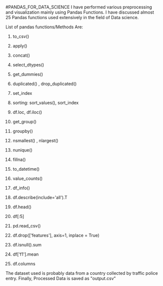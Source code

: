 #PANDAS_FOR_DATA_SCIENCE 
I have performed various preprocessing and visualization mainly using Pandas Functions. I have discussed almost 25 Pandas functions used extensively in the field of Data science.

List of pandas functions/Methods Are:

1. to_csv()
2. apply()
3. concat()
4. select_dtypes()
5. get_dummies()
6. duplicated()  , drop_duplicated()
7. set_index
8. sorting:  sort_values(), sort_index
9. df.loc, df.iloc()
10. get_group()
11. groupby()
12. nsmallest() , nlargest()
13. nunique()
15. fillna()
16. to_datetime()
17. value_counts()


18. df_info()
19. df.describe(include='all').T
20. df.head()
21. df[:5]
21. pd.read_csv()
22. df.drop(['features'], axis=1, inplace = True)
23. df.isnull().sum
24. df['f1'].mean
25. df.columns

The dataset used is probably data from a country collected by traffic police entry.
Finally, Processed Data is saved as "output.csv"
